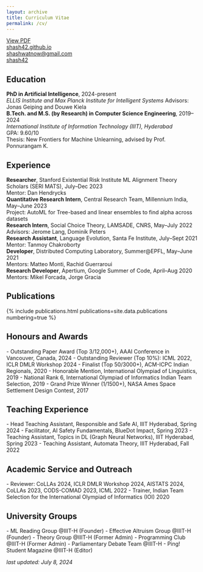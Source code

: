 ```yaml
---
layout: archive
title: Curriculum Vitae
permalink: /cv/
---
```


<a href="/assets/Shashwat-Goel-CV.pdf"> View PDF</a><br>
<a href="https://shash42.github.io/"> shash42.github.io</a><br>
<a href="mailto:shashwatnow@gmail.com"> shashwatnow@gmail.com</a><br>
<a href="https://github.com/shash42"> shash42</a>

<h2>Education</h2>
<div class="cvitem">
<strong>PhD in Artificial Intelligence</strong>, 2024-present<br>
<em>ELLIS Institute and Max Planck Institute for Intelligent Systems</em>
<span class="small-caps">Advisors:</span> Jonas Geiping and Douwe Kiela<br>
</div>

<div class="cvitem">
<strong>B.Tech. and M.S. (by Research) in Computer Science Engineering</strong>, 2019–2024<br>
<em>International Institute of Information Technology (IIIT), Hyderabad</em>
<br>GPA: 9.60/10<br>
<span class="small-caps">Thesis:</span> New Frontiers for Machine Unlearning, advised by Prof. Ponnurangam K.<br>
</div>

<h2>Experience</h2>
<div class="cvitem">
<strong>Researcher</strong>, Stanford Existential Risk Institute ML Alignment Theory Scholars (SERI MATS), July–Dec 2023<br>
<span class="small-caps">Mentor:</span> Dan Hendrycks<br>
</div>

<div class="cvitem">
<strong>Quantitative Research Intern</strong>, Central Research Team, Millennium India, May–June 2023<br>
<span class="small-caps">Project:</span> AutoML for Tree-based and linear ensembles to find alpha across datasets<br>
</div>

<div class="cvitem">
<strong>Research Intern</strong>, Social Choice Theory, LAMSADE, CNRS, May–July 2022<br>
<span class="small-caps">Advisors:</span> Jerome Lang, Dominik Peters<br>
</div>

<div class="cvitem">
<strong>Research Assistant</strong>, Language Evolution, Santa Fe Institute, July–Sept 2021<br>
<span class="small-caps">Mentor:</span> Tanmoy Chakroborty<br>
</div>

<div class="cvitem">
<strong>Developer</strong>, Distributed Computing Laboratory, Summer@EPFL, May–June 2021<br>
<span class="small-caps">Mentors:</span> Matteo Monti, Rachid Guerraroui<br>
</div>

<div class="cvitem">
<strong>Research Developer</strong>, Apertium, Google Summer of Code, April–Aug 2020<br>
<span class="small-caps">Mentors:</span> Mikel Forcada, Jorge Gracia<br>
</div>

<h2>Publications</h2>
{% include publications.html publications=site.data.publications numbering=true %}


<h2>Honours and Awards</h2>
- Outstanding Paper Award (Top 3/12,000+), AAAI Conference in Vancouver, Canada, 2024
- Outstanding Reviewer (Top 10%): ICML 2022, ICLR DMLR Workshop 2024
- Finalist (Top 50/3000+), ACM-ICPC Indian Regionals, 2020
- Honorable Mention, International Olympiad of Linguistics, 2019
- National Rank 6, International Olympiad of Informatics Indian Team Selection, 2019
- Grand Prize Winner (1/1500+), NASA Ames Space Settlement Design Contest, 2017

<h2>Teaching Experience</h2>
- Head Teaching Assistant, Responsible and Safe AI, IIIT Hyderabad, Spring 2024
- Facilitator, AI Safety Fundamentals, BlueDot Impact, Spring 2023
- Teaching Assistant, Topics in DL (Graph Neural Networks), IIIT Hyderabad, Spring 2023
- Teaching Assistant, Automata Theory, IIIT Hyderabad, Fall 2022

<h2>Academic Service and Outreach</h2>
- Reviewer: CoLLAs 2024, ICLR DMLR Workshop 2024, AISTATS 2024, CoLLAs 2023, CODS-COMAD 2023, ICML 2022
- Trainer, Indian Team Selection for the International Olympiad of Informatics (IOI) 2020

<h2>University Groups</h2>
- ML Reading Group @IIIT-H (Founder)
- Effective Altruism Group @IIIT-H (Founder)
- Theory Group @IIIT-H (Former Admin)
- Programming Club @IIIT-H (Former Admin)
- Parliamentary Debate Team @IIIT-H
- Ping! Student Magazine @IIIT-H (Editor) 

<!-- <h2>Trainer</h2>
<ul>
- Indian Team Selection for the International Olympiad of Informatics, 2020
- Panini Linguistics Olympiad, 2024
</ul> -->

<!-- <h2>Talks</h2>
<ul>
- How can we deal with Conflicting Training Signal in Deep Learning
- Intro to DL Research
- Pathways from Cognition to DL Research
- Voting Rules and Fair Representation
- Perfect Information Sequential Games
- Graph Theory for high-schoolers
- Intro to Effective Altruism
- Making Calibrated Predictions
- Population Ethics
- Linguistics Olympiad Training Workshops
</ul> -->

*last updated: July 8, 2024*
